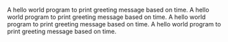 A hello world program to print greeting message based on time.
A hello world program to print greeting message based on time.
A hello world program to print greeting message based on time.
A hello world program to print greeting message based on time.
